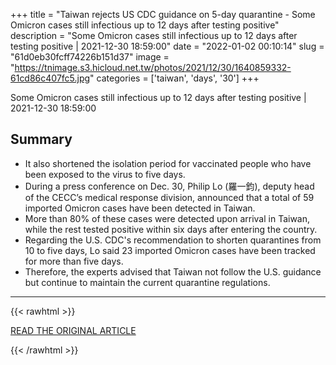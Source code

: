 +++
title = "Taiwan rejects US CDC guidance on 5-day quarantine - Some Omicron cases still infectious up to 12 days after testing positive"
description = "Some Omicron cases still infectious up to 12 days after testing positive | 2021-12-30 18:59:00"
date = "2022-01-02 00:10:14"
slug = "61d0eb30fcff74226b151d37"
image = "https://tnimage.s3.hicloud.net.tw/photos/2021/12/30/1640859332-61cd86c407fc5.jpg"
categories = ['taiwan', 'days', '30']
+++

Some Omicron cases still infectious up to 12 days after testing positive | 2021-12-30 18:59:00

## Summary

- It also shortened the isolation period for vaccinated people who have been exposed to the virus to five days.
- During a press conference on Dec. 30, Philip Lo (羅一鈞), deputy head of the CECC’s medical response division, announced that a total of 59 imported Omicron cases have been detected in Taiwan.
- More than 80% of these cases were detected upon arrival in Taiwan, while the rest tested positive within six days after entering the country.
- Regarding the U.S. CDC's recommendation to shorten quarantines from 10 to five days, Lo said 23 imported Omicron cases have been tracked for more than five days.
- Therefore, the experts advised that Taiwan not follow the U.S. guidance but continue to maintain the current quarantine regulations.

---

{{< rawhtml >}}
  <p class="article-category">
    <a target="_blank" href="https://www.taiwannews.com.tw/en/news/4393548">READ THE ORIGINAL ARTICLE</a>
  </p>
{{< /rawhtml >}}
